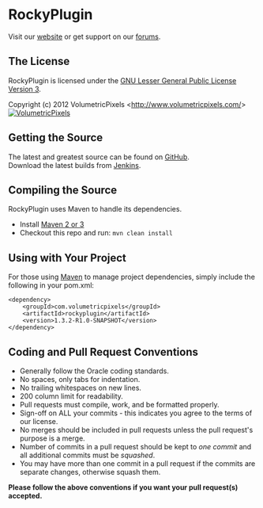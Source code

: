 RockyPlugin
===========

Visit our [website][Website] or get support on our [forums][Forums].  

## The License
RockyPlugin is licensed under the [GNU Lesser General Public License Version 3][License].

Copyright (c) 2012 VolumetricPixels <<http://www.volumetricpixels.com/>>  
[![VolumetricPixels][Author Logo]][Website]

## Getting the Source
The latest and greatest source can be found on [GitHub].  
Download the latest builds from [Jenkins]. 

## Compiling the Source
RockyPlugin uses Maven to handle its dependencies.

* Install [Maven 2 or 3](http://maven.apache.org/download.html)  
* Checkout this repo and run: `mvn clean install`

## Using with Your Project
For those using [Maven](http://maven.apache.org/download.html) to manage project dependencies, simply include the following in your pom.xml:

    <dependency>
        <groupId>com.volumetricpixels</groupId>
        <artifactId>rockyplugin</artifactId>
        <version>1.3.2-R1.0-SNAPSHOT</version>
    </dependency>

## Coding and Pull Request Conventions
* Generally follow the Oracle coding standards.
* No spaces, only tabs for indentation.
* No trailing whitespaces on new lines.
* 200 column limit for readability.
* Pull requests must compile, work, and be formatted properly.
* Sign-off on ALL your commits - this indicates you agree to the terms of our license.
* No merges should be included in pull requests unless the pull request's purpose is a merge.
* Number of commits in a pull request should be kept to *one commit* and all additional commits must be *squashed*.
* You may have more than one commit in a pull request if the commits are separate changes, otherwise squash them.

**Please follow the above conventions if you want your pull request(s) accepted.**

[Author Logo]: http://volumetricpixels.com/wp-content/uploads/2012/04/vp_concept2_6.png
[License]: http://www.gnu.org/licenses/lgpl.html
[Website]: http://www.volumetricpixels.com
[Forums]: http://volumetricpixels.com/forums/
[GitHub]: https://github.com/Wolftein/RockyPlugin
[Jenkins]: http://ci.massiveminecraft.com/job/RockyPlugin/
